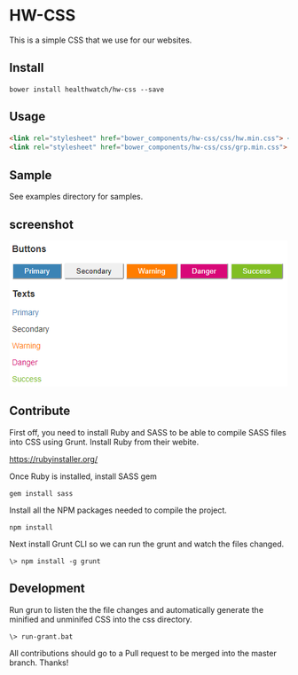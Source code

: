 # HW-CSS

This is a simple CSS that we use for our websites.

## Install

```
bower install healthwatch/hw-css --save
```

## Usage

```html
<link rel="stylesheet" href="bower_components/hw-css/css/hw.min.css"> <!-- for WWW -->
<link rel="stylesheet" href="bower_components/hw-css/css/grp.min.css"> <!-- for GRP -->
```

## Sample

See examples directory for samples.

## screenshot

![test](https://github.com/healthwatch/hw-css/blob/master/examples/test.png "Test")

## Contribute

First off, you need to install Ruby and SASS to be able to compile SASS files into CSS using Grunt. Install Ruby from their webite.

https://rubyinstaller.org/

Once Ruby is installed, install SASS gem

```
gem install sass
```
Install all the NPM packages needed to compile the project.

```
npm install
```

Next install Grunt CLI so we can run the grunt and watch the files changed.

```
\> npm install -g grunt
```

## Development

Run grun to listen the the file changes and automatically generate the minified and unminifed CSS into the css directory.

```
\> run-grant.bat
```

All contributions should go to a Pull request to be merged into the master branch. Thanks!
